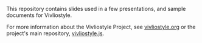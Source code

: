 This repository contains slides used in a few presentations, and sample documents for Vivliostyle.

For more information about the Vivliostyle Project,
see [vivliostyle.org](https://vivliostyle.org)
or the project's main repository, [vivliostyle.js](https://github.com/vivliostyle/vivliostyle.js).
